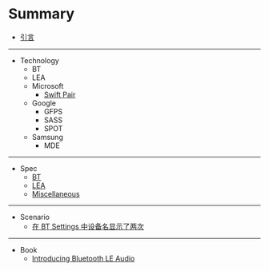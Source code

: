 # Summary

- [引言](README.md)

---

- Technology
    - BT
    - LEA
    - Microsoft
        - [Swift Pair](Technology/Microsoft/Swift_Pair/2022-08-17-Technology-Microsoft-Swift-Pair.md)
    - Google
        - GFPS
        - SASS
        - SPOT
    - Samsung
        - MDE

---

- Spec
    - [BT](Spec/BT/)
    - [LEA](Spec/LEA/)
    - [Miscellaneous](Spec/Miscellaneous/)

---

- Scenario
    - [在 BT Settings 中设备名显示了两次](Scenario/Two_Names_Are_Shown_In_The_BT_Settings/2023-05-03-Two-Names-Are-Shown-In-The-BT-Settings.md)

---

- Book
    - [Introducing Bluetooth LE Audio](Book/Introducing-Bluetooth-LE-Audio-book.pdf)
